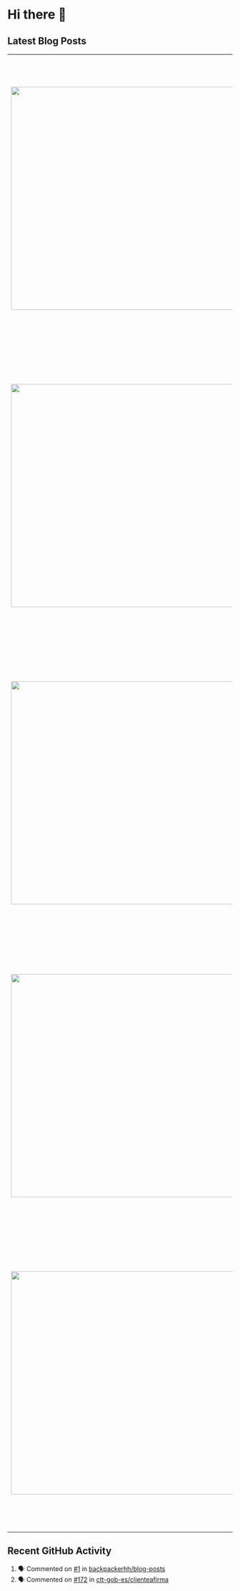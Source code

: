 # Hi there 👋

## Latest Blog Posts

<!-- HASHNODE_POSTS:START -->
<table>
	<tr>
			<td><a href="https://blog.davidmontesdeoca.es/the-one-about-using-factories-with-entities-in-sinatra"><img src="https://cdn.hashnode.com/res/hashnode/image/upload/v1734812714751/a2e4b95b-09b5-4e3e-b915-9a523cc9b668.png" width="500" height="auto" /></a></td>
			<td>
				<sup>Mon, 23 Dec 2024 09:53:04 GMT</sup><br />
				<a href="https://blog.davidmontesdeoca.es/the-one-about-using-factories-with-entities-in-sinatra"><b>The one about using factories with entities in Sinatra</b></a>
				<p>I mentioned in a previous post that in the project I am currently working on we do not use Rails in most of the applications. There are some exceptions in certain legacy applications that represent the core of the project, from which we have been pro...</p>
			</td>
		</tr>
<tr>
			<td><a href="https://blog.davidmontesdeoca.es/the-one-about-how-things-work-in-an-american-fintech"><img src="https://cdn.hashnode.com/res/hashnode/image/upload/v1732900874679/eea7edb0-55df-42a2-b2b1-70b72479e99c.png" width="500" height="auto" /></a></td>
			<td>
				<sup>Fri, 29 Nov 2024 17:23:54 GMT</sup><br />
				<a href="https://blog.davidmontesdeoca.es/the-one-about-how-things-work-in-an-american-fintech"><b>The one about how things work in an American fintech</b></a>
				<p>This is my first time working for any American company. In many ways things work differently here than with other companies I have previously worked for, so I will tell you here about the ins and outs of this American fintech I am working for as a co...</p>
			</td>
		</tr>
<tr>
			<td><a href="https://blog.davidmontesdeoca.es/the-one-about-linting-in-a-legacy-ruby-project"><img src="https://cdn.hashnode.com/res/hashnode/image/upload/v1729268982009/0a5f70da-23a7-4955-b141-d70f89c32591.png" width="500" height="auto" /></a></td>
			<td>
				<sup>Mon, 28 Oct 2024 07:06:37 GMT</sup><br />
				<a href="https://blog.davidmontesdeoca.es/the-one-about-linting-in-a-legacy-ruby-project"><b>The one about linting in a legacy Ruby project</b></a>
				<p>Previously, I mentioned that I recently started working on a new project. New for me, of course. The platform of this American fintech consists of many applications developed in multiple programming languages, but mainly in Ruby. There are several de...</p>
			</td>
		</tr>
<tr>
			<td><a href="https://blog.davidmontesdeoca.es/the-one-about-conditionals-in-ruby"><img src="https://cdn.hashnode.com/res/hashnode/image/upload/v1727548097607/573dff93-6e49-4330-9d17-abcb020cdca9.png" width="500" height="auto" /></a></td>
			<td>
				<sup>Sat, 28 Sep 2024 19:57:12 GMT</sup><br />
				<a href="https://blog.davidmontesdeoca.es/the-one-about-conditionals-in-ruby"><b>The one about conditionals in Ruby</b></a>
				<p>Conditionals control the flow of execution of your program based on conditions that you define. In Ruby we have conditional statements such as if, else, elsif, unless, case, or the ternary operator. Here I would like to focus on what I consider to be...</p>
			</td>
		</tr>
<tr>
			<td><a href="https://blog.davidmontesdeoca.es/the-one-about-working-with-macos-being-a-linux-user"><img src="https://cdn.hashnode.com/res/hashnode/image/stock/unsplash/b18TRXc8UPQ/upload/1047f0401b548ebe628ca4534e6783a0.jpeg" width="500" height="auto" /></a></td>
			<td>
				<sup>Thu, 29 Aug 2024 18:27:49 GMT</sup><br />
				<a href="https://blog.davidmontesdeoca.es/the-one-about-working-with-macos-being-a-linux-user"><b>The one about working with macOS being a Linux user</b></a>
				<p>I will start with an unpopular opinion: I hate macOS and I hate Apple. TL;DR Next I will explain my reasons behind that unpopular opinion. In case you are not interested in my opinion or simply want to see what I did as a Linux user to (kind of) happ...</p>
			</td>
		</tr>
</table>
<!-- HASHNODE_POSTS:END -->

## Recent GitHub Activity

<!--START_SECTION:activity-->
1. 🗣 Commented on [#1](https://github.com/backpackerhh/blog-posts/issues/1) in [backpackerhh/blog-posts](https://github.com/backpackerhh/blog-posts)
2. 🗣 Commented on [#172](https://github.com/ctt-gob-es/clienteafirma/issues/172) in [ctt-gob-es/clienteafirma](https://github.com/ctt-gob-es/clienteafirma)
<!--END_SECTION:activity-->

<!--
**backpackerhh/backpackerhh** is a ✨ _special_ ✨ repository because its `README.md` (this file) appears on your GitHub profile.

Here are some ideas to get you started:

- 🔭 I’m currently working on ...
- 🌱 I’m currently learning ...
- 👯 I’m looking to collaborate on ...
- 🤔 I’m looking for help with ...
- 💬 Ask me about ...
- 📫 How to reach me: ...
- 😄 Pronouns: ...
- ⚡ Fun fact: ...
-->

